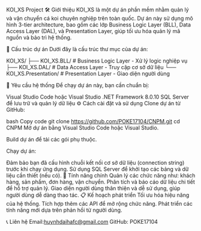 KOI_XS Project
</n>
🛠️ Giới thiệu</n>
KOI_XS là một dự án phần mềm nhằm quản lý và vận chuyển cá koi chuyên nghiệp trên toàn quốc. Dự án này sử dụng mô hình 3-tier architecture, bao gồm các lớp Business Logic Layer (BLL), Data Access Layer (DAL), và Presentation Layer, giúp tối ưu hóa quản lý mã nguồn và bảo trì hệ thống.

📂 Cấu trúc dự án
Dưới đây là cấu trúc thư mục của dự án:

KOI_XS/
├── KOI_XS.BLL/            # Business Logic Layer - Xử lý logic nghiệp vụ</n>
├── KOI_XS.DAL/            # Data Access Layer - Truy cập cơ sở dữ liệu</n>
└── KOI_XS.Presentation/   # Presentation Layer - Giao diện người dùng</n>

🚀 Yêu cầu hệ thống</n>
Để chạy dự án này, bạn cần chuẩn bị:</n>

Visual Studio Code hoặc Visual Studio
.NET Framework 8.0.10
SQL Server để lưu trữ và quản lý dữ liệu
⚙️ Cách cài đặt và sử dụng
Clone dự án từ GitHub:

bash
Copy code
git clone https://github.com/POKE17104/CNPM.git
cd CNPM
Mở dự án bằng Visual Studio Code hoặc Visual Studio.

Build dự án để tải các gói phụ thuộc.

Chạy dự án:

Đảm bảo bạn đã cấu hình chuỗi kết nối cơ sở dữ liệu (connection string) trước khi chạy ứng dụng.
Sử dụng SQL Server để khởi tạo các bảng và dữ liệu cần thiết (nếu có).
📌 Tính năng chính
Quản lý các chức năng như: khách hàng, sản phẩm, đơn hàng, vận chuyển.
Phân tích và báo cáo dữ liệu chi tiết để hỗ trợ quản lý.
Giao diện người dùng thân thiện và dễ sử dụng, giúp người dùng dễ dàng thao tác.
📋 Kế hoạch phát triển
 Tối ưu hóa hiệu năng của hệ thống.
 Tích hợp thêm các API để mở rộng chức năng.
 Phát triển các tính năng mới dựa trên phản hồi từ người dùng.

📞 Liên hệ
Email:huynhdaihafc@gmail.com
GitHub: POKE17104
